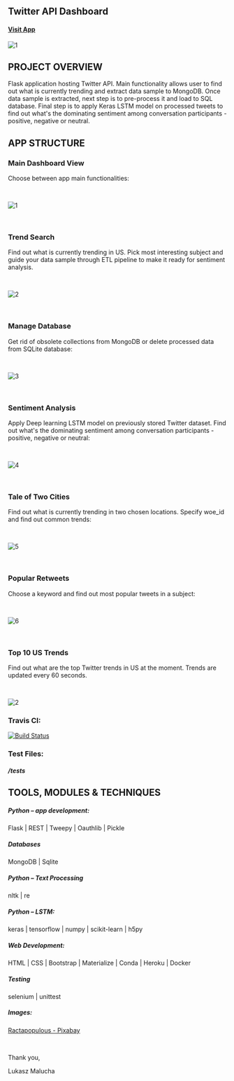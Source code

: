 ## Twitter API Dashboard

#### [Visit App](https://twitter-rest-api-dashboard.herokuapp.com/)


![1](https://user-images.githubusercontent.com/26208598/59977978-9578c680-95cf-11e9-83c2-13eec9e8e325.PNG)

## PROJECT OVERVIEW

Flask application hosting Twitter API. Main functionality allows user to find out what is currently trending and extract data sample to MongoDB.
Once data sample is extracted, next step is to pre-process it and load to SQL database. Final step is to apply Keras LSTM model on processed tweets to find out what's the dominating sentiment 
among conversation participants - positive, negative or neutral.



## APP STRUCTURE


### Main Dashboard View

Choose between app main functionalities:

<br>

![1](https://user-images.githubusercontent.com/26208598/59977978-9578c680-95cf-11e9-83c2-13eec9e8e325.PNG)

<br>

### Trend Search

Find out what is currently trending in US. Pick most interesting subject and guide your data sample through ETL pipeline to make it ready for sentiment analysis.

<br>

![2](https://user-images.githubusercontent.com/26208598/59977980-96115d00-95cf-11e9-8191-ae404f69d024.PNG)

<br>

### Manage Database

Get rid of obsolete collections from MongoDB or delete processed data from SQLite database:  

<br>

![3](https://user-images.githubusercontent.com/26208598/59977982-97428a00-95cf-11e9-9b22-bb09935d1fd6.PNG)

<br>

### Sentiment Analysis 

Apply Deep learning LSTM model on previously stored Twitter dataset. Find out what's the dominating sentiment among conversation participants - positive, negative or neutral:

<br>

![4](https://user-images.githubusercontent.com/26208598/59977983-9a3d7a80-95cf-11e9-83ae-5bc7d4427c9b.PNG)

<br>

### Tale of Two Cities

Find out what is currently trending in two chosen locations. Specify woe_id and find out common trends:

<br>

![5](https://user-images.githubusercontent.com/26208598/59977984-9b6ea780-95cf-11e9-87ef-7f704c2ad7bc.PNG)

<br>

### Popular Retweets


Choose a keyword and find out most popular tweets in a subject:

<br>

![6](https://user-images.githubusercontent.com/26208598/59977986-9d386b00-95cf-11e9-8a08-3814d86c39f5.PNG)

<br>

### Top 10 US Trends 

Find out what are the top Twitter trends in US at the moment. Trends are updated every 60 seconds. 

<br>

![2](https://user-images.githubusercontent.com/26208598/57719279-4dcd5980-7677-11e9-8647-9721da6eed9a.JPG)

### Travis CI:

[![Build Status](https://travis-ci.com/LukaszMalucha/Twitter-API-Dashboard.svg?branch=master)](https://travis-ci.com/LukaszMalucha/Twitter-API-Dashboard)

### Test Files:

##### /tests

## TOOLS, MODULES & TECHNIQUES

##### Python – app development:
Flask | REST | Tweepy | Oauthlib | Pickle

##### Databases
MongoDB | Sqlite 

##### Python – Text Processing
nltk | re 

##### Python – LSTM:
keras | tensorflow | numpy | scikit-learn | h5py

##### Web Development:
HTML | CSS | Bootstrap | Materialize | Conda | Heroku | Docker

##### Testing
selenium | unittest

##### Images:

[Ractapopulous - Pixabay ](https://pixabay.com/users/ractapopulous-24766/?tab=popular&pagi=5)

<br>

Thank you,

Lukasz Malucha

